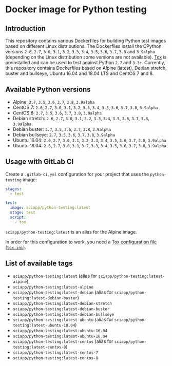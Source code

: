 # Docker image for Python testing

## Introduction

This repository contains various Dockerfiles for building Python test images based on different Linux distributions. The
Dockerfiles install the CPython versions `2.6`, `2.7`, `3.0`, `3.1`, `3.2`, `3.3`, `3.4`, `3.5`, `3.6`, `3.7`, `3.8`
and `3.9alpha` (depending on the Linux distribution some versions are not available).
[Tox](https://tox.readthedocs.io/en/latest/) is preinstalled and can be used to test against Python `2.7` and `3.3+`.
Currently, this repository contains Dockerfiles based on Alpine (latest), Debian stretch, buster and bullseye, Ubuntu
16.04 and 18.04 LTS and CentOS 7 and 8.

## Available Python versions

- Alpine: `2.7`, `3.5`, `3.6`, `3.7`, `3.8`, `3.9alpha`
- CentOS 7: `2.6`, `2.7`, `3.0`, `3.1`, `3.2`, `3.3`, `3.4`, `3.5`, `3.6`, `3.7`, `3.8`, `3.9alpha`
- CentOS 8: `2.7`, `3.5`, `3.6`, `3.7`, `3.8`, `3.9alpha`
- Debian stretch: `2.6`, `2.7`, `3.0`, `3.1`, `3.2`, `3.3`, `3.4`, `3.5`, `3.6`, `3.7`, `3.8`, `3.9alpha`
- Debian buster: `2.7`, `3.5`, `3.6`, `3.7`, `3.8`, `3.9alpha`
- Debian bullseye: `2.7`, `3.5`, `3.6`, `3.7`, `3.8`, `3.9alpha`
- Ubuntu 16.04: `2.6`, `2.7`, `3.0`, `3.1`, `3.2`, `3.3`, `3.4`, `3.5`, `3.6`, `3.7`, `3.8`, `3.9alpha`
- Ubuntu 18.04: `2.6`, `2.7`, `3.0`, `3.1`, `3.2`, `3.3`, `3.4`, `3.5`, `3.6`, `3.7`, `3.8`, `3.9alpha`

## Usage with GitLab CI

Create a `.gitlab-ci.yml` configuration for your project that uses the `python-testing` image:

```yaml
stages:
  - test

test:
  image: sciapp/python-testing:latest
  stage: test
  script:
    - tox
```

`sciapp/python-testing:latest` is an alias for the Alpine image.

In order for this configuration to work, you need a
[Tox configuration file (`tox.ini`)](https://tox.readthedocs.io/en/latest/).

## List of available tags

- `sciapp/python-testing:latest` (alias for `sciapp/python-testing:latest-alpine`)
- `sciapp/python-testing:latest-alpine`
- `sciapp/python-testing:latest-debian` (alias for `sciapp/python-testing:latest-debian-buster`)
- `sciapp/python-testing:latest-debian-stretch`
- `sciapp/python-testing:latest-debian-buster`
- `sciapp/python-testing:latest-debian-bullseye`
- `sciapp/python-testing:latest-ubuntu` (alias for `sciapp/python-testing:latest-ubuntu-18.04`)
- `sciapp/python-testing:latest-ubuntu-16.04`
- `sciapp/python-testing:latest-ubuntu-18.04`
- `sciapp/python-testing:latest-centos` (alias for `sciapp/python-testing:latest-centos-8`)
- `sciapp/python-testing:latest-centos-7`
- `sciapp/python-testing:latest-centos-8`
